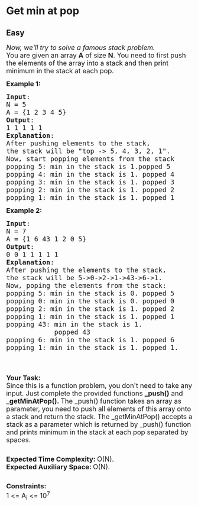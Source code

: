 # Get min at pop
## Easy 
<div class="problem-statement">
                <p></p><p><em><span style="font-size:18px">Now, we'll try to solve a famous stack problem. </span></em><br>
<span style="font-size:18px">You are given an array <strong>A</strong> of size <strong>N</strong>. You need to first push the elements of the array into a stack and then print minimum in the stack at each pop.</span></p>

<p><span style="font-size:18px"><strong>Example 1:</strong></span></p>

<pre><span style="font-size:18px"><strong>Input</strong>:
N = 5
A = {1 2 3 4 5}
<strong>Output</strong>: 
1 1 1 1 1
<strong>Explanation</strong>: 
After pushing elements to the stack, 
the stack will be "top -&gt; 5, 4, 3, 2, 1". 
Now, start popping elements from the stack
popping&nbsp;5: min in&nbsp;the stack is&nbsp;1.popped 5
popping&nbsp;4: min in the stack is 1. popped 4
popping&nbsp;3: min in the stack is&nbsp;1. popped 3
popping 2: min in the stack is 1. popped 2
popping 1: min in the stack is 1. popped 1
</span></pre>

<p><span style="font-size:18px"><strong>Example 2:</strong></span></p>

<pre><span style="font-size:18px"><strong>Input</strong>: 
N = 7
A = {1 6 43 1 2 0 5}
<strong>Output</strong>: 
0 0 1 1 1 1 1
<strong>Explanation</strong>: 
After pushing the elements to the stack, 
the stack will be 5-&gt;0-&gt;2-&gt;1-&gt;43-&gt;6-&gt;1. 
Now, poping the elements from the stack:
popping 5: min in the stack is 0. popped 5
popping 0: min in the stack is 0. popped 0
popping 2: min in the stack is 1. popped 2
popping 1: min in the stack is 1. popped 1
popping 43: min in the stack is 1. 
&nbsp;           popped 43
popping 6: min in the stack is 1. popped 6
popping 1: min in the stack is 1. popped 1.
</span>
</pre>

<p>&nbsp;</p>

<p><span style="font-size:18px"><strong>Your Task:</strong><br>
Since this is a function problem, you don't need to take any input. Just complete the provided functions <strong>_push()</strong> and <strong>_getMinAtPop().&nbsp;</strong>The _push() function takes an array as parameter, you need to push all elements of this array onto a stack and return the stack. The _getMinAtPop() accepts a stack as a parameter which is returned by _push() function and prints minimum in the stack at each pop separated by spaces.</span></p>

<p><br>
<span style="font-size:18px"><strong>Expected Time Complexity:&nbsp;</strong>O(N).<br>
<strong>Expected Auxiliary Space:&nbsp;</strong>O(N).</span></p>

<p><br>
<strong><span style="font-size:18px">Constraints:</span></strong><br>
<span style="font-size:18px">1 &lt;= A<sub>i</sub> &lt;= 10<sup>7</sup></span></p>
 <p></p>
            </div>